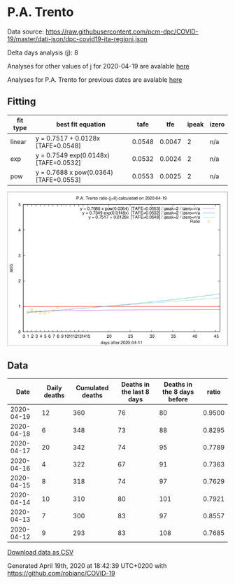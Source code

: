 # P.A. Trento

Data source: https://raw.githubusercontent.com/pcm-dpc/COVID-19/master/dati-json/dpc-covid19-ita-regioni.json

Delta days analysis (j): 8

Analyses for other values of j for 2020-04-19 are avalable [here](../2020-04-19/README.md)

Analyses for P.A. Trento for previous dates are avalable [here](../README.md)

## Fitting 
|fit type|best fit equation|tafe|tfe|ipeak|izero|
|-------|-----|--------|------|---|---|
|linear|y = 0.7517 + 0.0128x  [TAFE=0.0548]|0.0548|0.0047|2|n/a|
|exp|y = 0.7549 exp(0.0148x)  [TAFE=0.0532]|0.0532|0.0024|2|n/a|
|pow|y = 0.7688 x pow(0.0364)  [TAFE=0.0553]|0.0553|0.0025|2|n/a|

![Plot](COVID-19_p.a._trento_j8_2020-04-19.png)

## Data
|Date|Daily deaths|Cumulated deaths|Deaths in the last 8 days|Deaths in the 8 days before|ratio|
|----|----------|-----------|-------|--------------------|-----|
|2020-04-19|12|360|76|80|0.9500|
|2020-04-18|6|348|73|88|0.8295|
|2020-04-17|20|342|74|95|0.7789|
|2020-04-16|4|322|67|91|0.7363|
|2020-04-15|8|318|74|97|0.7629|
|2020-04-14|10|310|80|101|0.7921|
|2020-04-13|7|300|83|97|0.8557|
|2020-04-12|9|293|83|108|0.7685|

[Download data as CSV](COVID-19_p.a._trento_j8_2020-04-19.csv)

Generated April 19th, 2020 at 18:42:39 UTC+0200 with https://github.com/robianc/COVID-19
